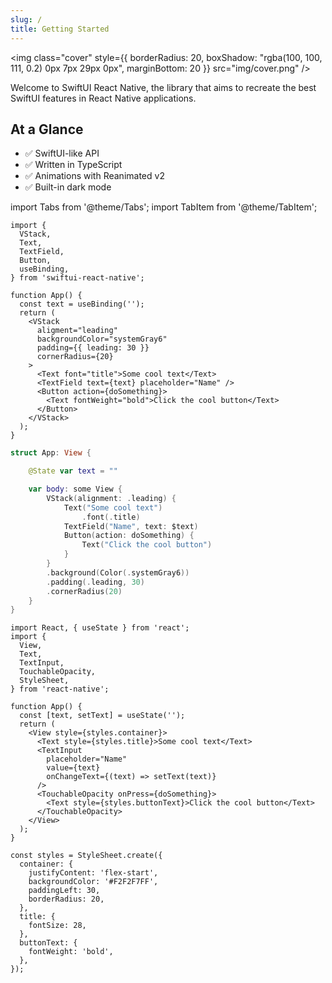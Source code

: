 ```yaml
---
slug: /
title: Getting Started
---
```


<img class="cover" style={{ borderRadius: 20, boxShadow: "rgba(100, 100, 111, 0.2) 0px 7px 29px 0px", marginBottom: 20 }} src="img/cover.png" />

Welcome to SwiftUI React Native, the library that aims to recreate the best SwiftUI features in React Native applications.

## At a Glance

- :white_check_mark: SwiftUI-like API
- :white_check_mark: Written in TypeScript
- :white_check_mark: Animations with Reanimated v2
- :white_check_mark: Built-in dark mode

import Tabs from '@theme/Tabs';
import TabItem from '@theme/TabItem';

<Tabs>
<TabItem value="srn" label="swiftui-react-native">

```tsx
import {
  VStack,
  Text,
  TextField,
  Button,
  useBinding,
} from 'swiftui-react-native';

function App() {
  const text = useBinding('');
  return (
    <VStack
      aligment="leading"
      backgroundColor="systemGray6"
      padding={{ leading: 30 }}
      cornerRadius={20}
    >
      <Text font="title">Some cool text</Text>
      <TextField text={text} placeholder="Name" />
      <Button action={doSomething}>
        <Text fontWeight="bold">Click the cool button</Text>
      </Button>
    </VStack>
  );
}
```

</TabItem>
<TabItem value="swiftui" label="SwiftUI">

```swift
struct App: View {

    @State var text = ""

    var body: some View {
        VStack(alignment: .leading) {
            Text("Some cool text")
                .font(.title)
            TextField("Name", text: $text)
            Button(action: doSomething) {
                Text("Click the cool button")
            }
        }
        .background(Color(.systemGray6))
        .padding(.leading, 30)
        .cornerRadius(20)
    }
}
```

</TabItem>
<TabItem value="react-native" label="React Native">

```tsx
import React, { useState } from 'react';
import {
  View,
  Text,
  TextInput,
  TouchableOpacity,
  StyleSheet,
} from 'react-native';

function App() {
  const [text, setText] = useState('');
  return (
    <View style={styles.container}>
      <Text style={styles.title}>Some cool text</Text>
      <TextInput
        placeholder="Name"
        value={text}
        onChangeText={(text) => setText(text)}
      />
      <TouchableOpacity onPress={doSomething}>
        <Text style={styles.buttonText}>Click the cool button</Text>
      </TouchableOpacity>
    </View>
  );
}

const styles = StyleSheet.create({
  container: {
    justifyContent: 'flex-start',
    backgroundColor: '#F2F2F7FF',
    paddingLeft: 30,
    borderRadius: 20,
  },
  title: {
    fontSize: 28,
  },
  buttonText: {
    fontWeight: 'bold',
  },
});
```

</TabItem>
</Tabs>
